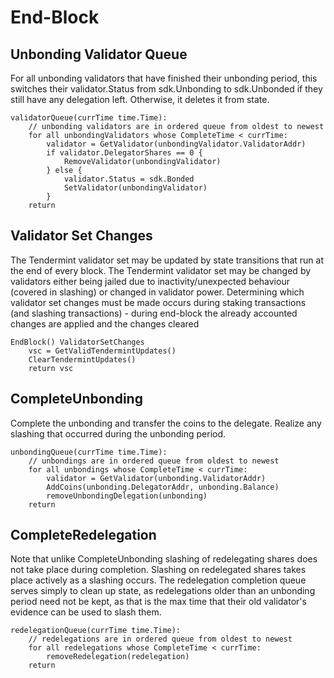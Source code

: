 # End-Block 

## Unbonding Validator Queue

For all unbonding validators that have finished their unbonding period, this switches their validator.Status
from sdk.Unbonding to sdk.Unbonded if they still have any delegation left.  Otherwise, it deletes it from state.

```golang
validatorQueue(currTime time.Time):
    // unbonding validators are in ordered queue from oldest to newest
    for all unbondingValidators whose CompleteTime < currTime:
        validator = GetValidator(unbondingValidator.ValidatorAddr)
        if validator.DelegatorShares == 0 {
            RemoveValidator(unbondingValidator)
        } else {
            validator.Status = sdk.Bonded
            SetValidator(unbondingValidator)
        }
    return
```

## Validator Set Changes

The Tendermint validator set may be updated by state transitions that run at
the end of every block. The Tendermint validator set may be changed by
validators either being jailed due to inactivity/unexpected behaviour (covered
in slashing) or changed in validator power. Determining which validator set
changes must be made occurs during staking transactions (and slashing
transactions) - during end-block the already accounted changes are applied and
the changes cleared

```golang
EndBlock() ValidatorSetChanges
    vsc = GetValidTendermintUpdates()
    ClearTendermintUpdates()
    return vsc
```

## CompleteUnbonding

Complete the unbonding and transfer the coins to the delegate. Realize any
slashing that occurred during the unbonding period.

```golang
unbondingQueue(currTime time.Time):
    // unbondings are in ordered queue from oldest to newest
    for all unbondings whose CompleteTime < currTime:
        validator = GetValidator(unbonding.ValidatorAddr)
        AddCoins(unbonding.DelegatorAddr, unbonding.Balance)
        removeUnbondingDelegation(unbonding)
    return
```

## CompleteRedelegation

Note that unlike CompleteUnbonding slashing of redelegating shares does not
take place during completion. Slashing on redelegated shares takes place
actively as a slashing occurs. The redelegation completion queue serves simply to
clean up state, as redelegations older than an unbonding period need not be kept,
as that is the max time that their old validator's evidence can be used to slash them.

```golang
redelegationQueue(currTime time.Time):
    // redelegations are in ordered queue from oldest to newest
    for all redelegations whose CompleteTime < currTime:
        removeRedelegation(redelegation)
    return
```
